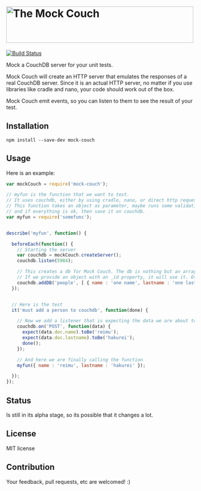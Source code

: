 <h1><img src="https://raw.github.com/chris-l/mock-couch/master/title.png" alt="The Mock Couch" width="500px" height="97px" /></h1>

[![Build Status](https://travis-ci.org/chris-l/mock-couch.png?branch=master)](https://travis-ci.org/chris-l/mock-couch)

Mock a CouchDB server for your unit tests.

Mock Couch will create an HTTP server that emulates the responses of a real CouchDB server.
Since it is an actual HTTP server, no matter if you use libraries like cradle and nano, your code should work out of the box.

Mock Couch emit events, so you can listen to them to see the result of your test.

## Installation

```
npm install --save-dev mock-couch
```

## Usage

Here is an example:

```javascript
var mockCouch = require('mock-couch');

// myfun is the function that we want to test.
// It uses couchdb, either by using cradle, nano, or direct http requests
// This function takes an object as parameter, maybe runs some validations
// and if everything is ok, then save it on couchdb.
var myfun = require('somefunc');


describe('myfun', function() {

  beforeEach(function() {
    // Starting the server
    var couchdb = mockCouch.createServer();
    couchdb.listen(5984);

    // This creates a db for Mock Couch. The db is nothing but an array of objects.
    // If we provide an object with an _id property, it will use it. Otherwise, it will create a random one.
    couchdb.addDB('people', [ { name : 'one name', lastname : 'one lastname' }, { _id : '4568797890', name : 'second name', lastname : 'other lastname' } ]);
  });


  // Here is the test
  it('must add a person to couchdb', function(done) {

    // Now we add a listener that is expecting the data we are about to send.
    couchdb.on('POST', function(data) {
      expect(data.doc.name).toBe('reimu');
      expect(data.doc.lastname).toBe('hakurei');
      done();
    });

    // And here we are finally calling the function
    myfun({ name : 'reimu', lastname : 'hakurei' });

  });
});
```

## Status

Is still in its alpha stage, so its possible that it changes a lot.

## License

MIT license

## Contribution

Your feedback, pull requests, etc are welcomed! :)
